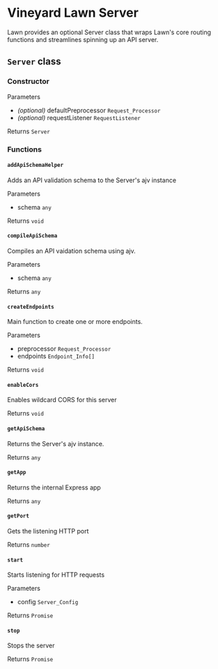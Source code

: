 # Vineyard Lawn Server

Lawn provides an optional Server class that wraps Lawn's core routing functions and streamlines spinning up an API server.

## `Server` class
### Constructor

Parameters

* *(optional)* defaultPreprocessor `Request_Processor` 
* *(optional)* requestListener `RequestListener` 

Returns `Server`

### Functions

#### `addApiSchemaHelper`
Adds an API validation schema to the Server's ajv instance

Parameters

*  schema `any` 

Returns `void`

#### `compileApiSchema`
Compiles an API vaidation schema using ajv.

Parameters

*  schema `any` 

Returns `any`

#### `createEndpoints`
Main function to create one or more endpoints.

Parameters

*  preprocessor `Request_Processor` 
*  endpoints `Endpoint_Info[]` 

Returns `void`

#### `enableCors`
Enables wildcard CORS for this server

Returns `void`

#### `getApiSchema`
Returns the Server's ajv instance.

Returns `any`

#### `getApp`
Returns the internal Express app

Returns `any`

#### `getPort`
Gets the listening HTTP port

Returns `number`

#### `start`
Starts listening for HTTP requests

Parameters

*  config `Server_Config` 

Returns `Promise`

#### `stop`
Stops the server

Returns `Promise`

